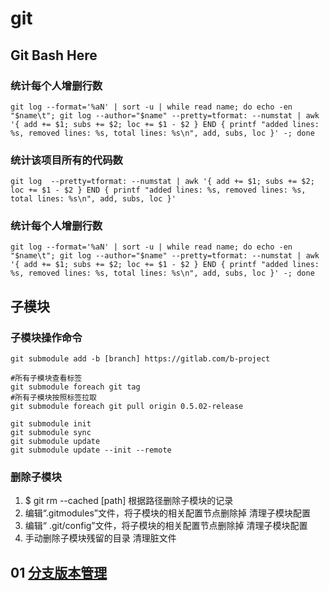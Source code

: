 # git

## Git Bash Here
### 统计每个人增删行数
```shell
git log --format='%aN' | sort -u | while read name; do echo -en "$name\t"; git log --author="$name" --pretty=tformat: --numstat | awk '{ add += $1; subs += $2; loc += $1 - $2 } END { printf "added lines: %s, removed lines: %s, total lines: %s\n", add, subs, loc }' -; done
```

### 统计该项目所有的代码数
```shell
git log  --pretty=tformat: --numstat | awk '{ add += $1; subs += $2; loc += $1 - $2 } END { printf "added lines: %s, removed lines: %s, total lines: %s\n", add, subs, loc }'
```

### 统计每个人增删行数
```shell
git log --format='%aN' | sort -u | while read name; do echo -en "$name\t"; git log --author="$name" --pretty=tformat: --numstat | awk '{ add += $1; subs += $2; loc += $1 - $2 } END { printf "added lines: %s, removed lines: %s, total lines: %s\n", add, subs, loc }' -; done
```


## 子模块
### 子模块操作命令
```shell
git submodule add -b [branch] https://gitlab.com/b-project

#所有子模块查看标签
git submodule foreach git tag
#所有子模块按照标签拉取
git submodule foreach git pull origin 0.5.02-release

git submodule init
git submodule sync
git submodule update
git submodule update --init --remote 
```
### 删除子模块
1) $ git rm --cached [path]
根据路径删除子模块的记录
2) 编辑“.gitmodules”文件，将子模块的相关配置节点删除掉
清理子模块配置
3) 编辑“ .git/config”文件，将子模块的相关配置节点删除掉
清理子模块配置
4) 手动删除子模块残留的目录
清理脏文件

## 01 [分支版本管理](01.version-controller%2FREADME.md)






